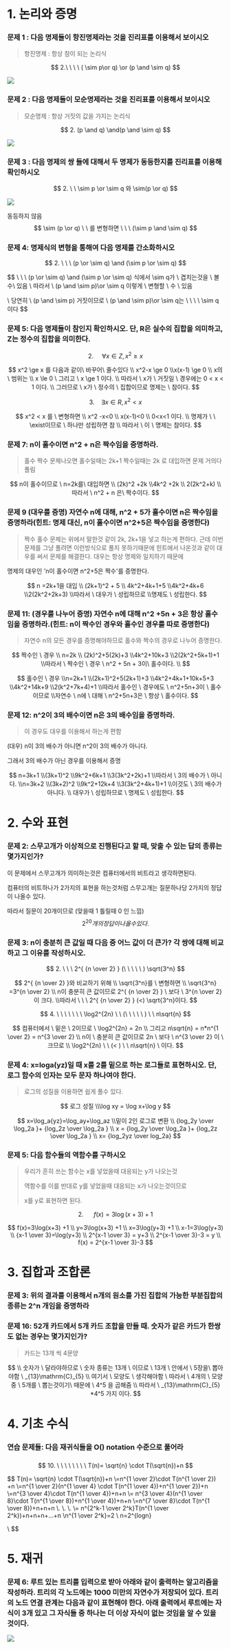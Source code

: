 # 1. 논리와 증명



### 문제 1 : 다음 명제들이 항진명제라는 것을 진리표를 이용해서 보이시오

>  항진명제 : 항상 참이 되는 논리식

$$
2.\ \ \ \ ( \sim p\or q) \or (p \and \sim q)
$$



![](img\1_2.png)





### 문제 2 : 다음 명제들이 모순명제라는 것을 진리표를 이용해서 보이시오

> 모순명제 : 항상 거짓의 값을 가지는 논리식

$$
2. (p \and q) \and(p \and \sim q)
$$



![](img\2_2.png)





### 문제 3 : 다음 명제의 쌍 들에 대해서 두 명제가 동등한지를 진리표를 이용해 확인하시오

$$
2.  \ \ \sim p \or \sim q 와 \sim(p \or q)
$$



![](img\3_2.png)

동등하지 않음
$$
\sim (p \or q) \ \ 
를 변형하면 \ \ \ (\sim p \and \sim q)
$$


### 문제 4: 명제식의 변형을  통해여 다음 명제를 간소화하시오

$$
2. \ \ \ (p \or \sim q) \and (\sim p \or \sim q)
$$


$$
\ \ \ (p \or \sim q) \and (\sim p \or \sim q) 식에서  \sim q가 \ 겹치는것을 \ 볼수\ 있음
\\ 따라서 \ (p \and \sim p)\or \sim q 이렇게 \ 변형할 \ 수 \ 있음

\\ 당연히 \ (p \and \sim p) 거짓이므로 
\\ (p \and \sim p)\or \sim q는 \ \ \ \ \sim q이다
$$




### 문제 5: 다음 명제들이 참인지 확인하시오. 단, R은 실수의 집합을 의미하고, Z는 정수의 집합을 의미한다.


$$
2. \ \ \ \ \ \forall x \in Z, x^2 \ge x
$$



$$
x^2 \ge x 를 다음과 같이\ 바꾸어\ 줄수있다
\\ x^2-x \ge 0
\\x(x-1) \ge 0
\\ x의  \ 범위는
\\ x \le 0  \ 그리고  \ x \ge 1 이다.
\\ 따라서 \ x가 \ 거짓일 \ 경우에는 0 < x < 1 이다.
\\ 그러므로 \ x가 \ 정수의 \ 집합이므로 명제는 \ 참이다.
$$





$$
3. \ \ \ \ \exists x \in R, x^2 < x
$$

$$
x^2 < x 를 \ 변형하면 
\\ x^2 -x<0
\\ x(x-1)<0
\\ 0<x<1 이다.
\\ 명제가  \ \ \exist이므로 \ 하나만 성립하면 참
\\ 따라서 \ 이 \ 명제는 참이다.
$$




### 문제 7: n이 홀수이면 n^2 + n은 짝수임을 증명하라.

> 홀수 짝수 문제나오면 홀수일때는 2k+1 짝수일때는 2k 로 대입하면 문제 거의다 풀림


$$
n이 홀수이므로 \ n=2k를\ 대입하면
\\ (2k)^2 +2k
\\4k^2 +2k
\\ 2(2k^2+k)
\\ 따라서 \ n^2 + n 은\ 짝수이다.
$$




### 문제 9 (대우를 증명) 자연수 n에 대해, n^2 + 5가 홀수이면 n은 짝수임을 증명하라(힌트: 명제 대신, n이 홀수이면 n^2+5은 짝수임을 증명한다)

> 짝수 홀수 문제는 위에서 말한것 같이 2k, 2k+1을 넣고 하는게 편하다. 근데 이번문제를 그냥 풀려면  이런방식으로 풀지 못하기때문에 힌트에서 나온것과 같이 대우를 써서 문제를 해결한다. 대우는 항상 명제와 일치하기 때문에



명제의 대우인 'n이 홀수이면 n^2+5은 짝수'를  증명한다.




$$
n =2k+1을 대입
\\ (2k+1)^2 + 5
\\ 4k^2+4k+1+5
\\4k^2+4k+6
\\2(2k^2+2k+3)
\\따라서 \ 대우가 \ 성립하므로 
\\명제도 \ 성립한다.
$$




### 문제 11: (경우를 나누어 증명) 자연수 n에 대해 n^2 +5n + 3은 항상 홀수임을 증명하라.(힌트: n이 짝수인 경우와 홀수인 경우를 따로 증명한다)

> 자연수 n의 모든 경우를 증명해야하므로 홀수와 짝수의 경우로 나누어 증명한다. 


$$
짝수인 \ 경우
\\ n=2k
\\ (2k)^2+5(2k)+3
\\4k^2+10k+3
\\2(2k^2+5k+1)+1
\\따라서 \ 짝수인 \ 경우 \ n^2 + 5n + 3이\ 홀수이다.
\\
$$

$$
홀수인 \ 경우
\\n=2k+1
\\(2k+1)^2+5(2k+1)+3
\\4k^2+4k+1+10k+5+3
\\4k^2+14k+9
\\2(k^2+7k+4)+1
\\따라서 홀수인 \ 경우에도 \ n^2+5n+3이 \ 홀수이므로
\\자연수 \ n에 \ 대해 \ n^2+5n+3은 \ 항상 \ 홀수이다.
$$



### 문제 12: n^2이 3의 배수이면 n은 3의 배수임을 증명하라.

> 이 경우도 대우를 이용해서 하는게 편함

(대우)  n이 3의 배수가 아니면 n^2이 3의 배수가 아니다.

그래서 3의 배수가 아닌 경우를 이용해서 증명


$$
n=3k+1
\\(3k+1)^2
\\9k^2+6k+1
\\3(3k^2+2k)+1
\\따라서  \ 3의 배수가 \ 아니다.
\\n=3k+2
\\(3k+2)^2
\\9k^2+12k+4
\\3(3k^2+4k+1)+1
\\이것도 \ 3의 배수가 아니다.
\\ 대우가 \ 성립하므로 \ 명제도 \ 성립한다.
$$











# 2. 수와 표현



### 문제 2: 스무고개가 이상적으로 진행된다고 할 때, 맞출 수 있는 답의 종류는 몇가지인가?



이 문제에서 스무고개가 의미하는것은 컴퓨터에서의 비트라고 생각하면된다. 

컴퓨터의 비트하나가 2가지의 표현을 하는것처럼 스무고개는 질문하나당 2가지의 정답이 나올수 있다.

따라서 질문이 20개이므로  (맞을때 1 틀릴때 0 인 느낌)
$$
2^{20} 개의 정답이 나올수 있다.
$$






### 문제 3: n이 충분히 큰 값일 때 다음 중 어느 값이 더 큰가? 각 쌍에 대해 비교하고 그 이유를 작성하시오.

$$
2. \ \ \ 2^{ {n \over 2} }  (\ \ \ \ \ ) \sqrt{3^n}
$$


$$
2^{ {n \over 2} }와 비교하기 위해
\\ \sqrt{3^n}를 \ 변형하면
\\ \sqrt{3^n} =3^{n \over 2}
\\ n이 충분히 큰 값이므로  2^{ {n \over 2} }  \ 보다 \  3^{n \over 2}이 크다.
\\따라서 \ \ \ 2^{ {n \over 2} }  (<) \sqrt{3^n}이다.
$$





$$
4. \ \ \ \ \ \ \ \log2^{2n} \ \ (\ \ \ \ \ ) \ \ n\sqrt{n}
$$

$$
컴퓨터에서 \ 밑은 \ 2이므로 \ \log2^{2n} = 2n
\\ 그리고 n\sqrt{n} = n*n^{1 \over 2} = n^{3 \over 2} 
\\ n이 \ 충분히 큰 값이므로 2n \ 보다 \ n^{3 \over 2} 이 \ 크므로
\\ \log2^{2n} \ \ (< ) \ \ n\sqrt{n} \ 이다.
$$



### 문제 4:  x=loga(yz)일 때 x를 2를 밑으로 하는 로그들로 표현하시오. 단, 로그 함수의 인자는 모두 문자 하나여야 한다.

> 로그의 성질을 이용하면 쉽게 풀수 있다.

$$
로그 성질
\\\log xy = \log x+\log y
$$




$$
x=\log_a{yz}=\log_ay+\log_az
\\밑이 2인 로그로 변환
\\ {log_2y \over \log_2a }+ {log_2z \over \log_2a }
\\  x = {log_2y \over \log_2a }+ {log_2z \over \log_2a }
\\ x= {log_2yz \over log_2a}
$$




### 문제 5: 다음 함수들의 역함수를 구하시오 

> 우리가 흔히 쓰는 함수는 x를 넣었을때 대응되는 y가 나오는것
>
> 역함수를 이를 반대로 y를 넣었을때 대응되는 x가 나오는것이므로
>
> x를 y로 표현하면 된다.


$$
2. \ \ \ \ \ \ f(x)=3\log(x+3) +1
$$

$$
f(x)=3\log(x+3) +1
\\ y=3\log(x+3) +1
\\ x=3\log(y+3) +1
\\ x-1=3\log(y+3)
\\ {x-1 \over 3}=\log(y+3)
\\ 2^{x-1 \over 3} = y+3
\\ 2^{x-1 \over 3}-3 = y
\\ f(x) = 2^{x-1 \over 3}-3
$$




# 3. 집합과 조합론



### 문제 3: 위의 결과를 이용해서 n개의 원소를 가진 집합의 가능한 부분집합의 종류는 2^n 개임을 증명하라









### 문제 16: 52개 카드에서 5개 카드 조합을 만들 때. 숫자가 같은 카드가 한쌍도 없는 경우는 몇가지인가?

> 카드는 13개 씩 4문양




$$
\\ 숫자가 \ 달라야하므로 \ 숫자 종류는 13개 \ 이므로  \ 13개 \ 안에서 \ 5장을\  뽑아야함 \ _{13}\mathrm{C}_{5} 
\\ 여기서 \ 모양도 \ 생각해야함 \ 따라서 \ 4개의 \ 모양중 \ 5개를 \ 뽑는것이기\  때문에 \ 4^5 을 곱해줌
\\ 따라서 \ _{13}\mathrm{C}_{5} *4^5 가지 이다.
$$









# 4. 기초 수식



### 연습 문제들: 다음 재귀식들을 O() notation 수준으로 풀어라

### 

$$
10. \ \ \ \ \ \ \ \ T(n)= \sqrt{n} \cdot T(\sqrt{n})+n
$$




$$
T(n)= \sqrt{n} \cdot T(\sqrt{n})+n
 \\=n^{1 \over 2}\cdot T(n^{1 \over 2}) +n
 \\=n^{1 \over 2}(n^{1 \over 4} \cdot T(n^{1 \over 4})+n^{1 \over 2})+n
 \\=n^{3 \over 4}\cdot T(n^{1 \over 4})+n+n
 \\= n^{3 \over 4}(n^{1 \over 8}\cdot T(n^{1 \over 8})+n^{1 \over 4})+n+n
 \\=n^{7 \over 8}\cdot T(n^{1 \over 8})+n+n+n
 \\.
 \\.
 \\.
 \\= n^{2^k-1 \over 2^k}T(n^{1 \over 2^k})+n+n+n+...+n
 \\n^{1 \over 2^k}=2 
 \\ n=2^{logn}


  \\
$$






# 5. 재귀



### 문제 6: 루트 있는 트리를 입력으로 받아 아래와 같이 출력하는 알고리즘을 작성하라. 트리의 각 노드에는 1000 미만의 자연수가 저장되어 있다. 트리의 노드 연결 관계는 다음과 같이 표현해야 한다. 아래 출력에서 루트에는 자식이 3개 있고 그 자식들 중 하나는 더 이상 자식이 없는 것임을 알 수 있을 것이다.

 

![](img\5_6.png)